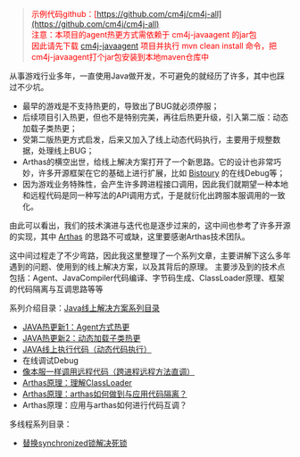 > <font color=red>示例代码github：[https://github.com/cm4j/cm4j-all](https://github.com/cm4j/cm4j-all) <br />
注意：本项目的agent热更方式需依赖于 cm4j-javaagent 的jar包<br />
因此请先下载 [cm4j-javaagent](https://github.com/cm4j/cm4j-javaagent) 项目并执行 mvn clean install 命令，把cm4j-javaagent打个jar包安装到本地maven仓库中</font>

从事游戏行业多年，一直使用Java做开发，不可避免的就经历了许多，其中也踩过不少坑。

- 最早的游戏是不支持热更的，导致出了BUG就必须停服；
- 后续项目引入热更，但也不是特别完美，再往后热更升级，引入第二版：动态加载子类热更；
- 受第二版热更方式启发，后来又加入了线上动态代码执行，主要用于规整数据，处理线上BUG；
- Arthas的横空出世，给线上解决方案打开了一个新思路。它的设计也非常巧妙，许多开源框架在它的基础上进行扩展，比如 [Bistoury](https://github.com/qunarcorp/bistoury) 的在线Debug等；
- 因为游戏业务特殊性，会产生许多跨进程接口调用，因此我们就期望一种本地和远程代码是同一种写法的API调用方式，于是就衍化出跨服本服调用的一致化。

由此可以看出，我们的技术演进与迭代也是逐步过来的，这中间也参考了许多开源的实现，其中 [Arthas](https://github.com/alibaba/arthas) 的思路不可或缺，这里要感谢Arthas技术团队。

这中间过程走了不少弯路，因此我这里整理了一个系列文章，主要讲解下这么多年遇到的问题、使用到的线上解决方案，以及其背后的原理。
主要涉及到的技术点包括：Agent、JavaCompiler代码编译、字节码生成、ClassLoader原理、框架的代码隔离与互调思路等等

系列介绍目录：[Java线上解决方案系列目录](//yeas.fun/archives/solution-contents)

- [JAVA热更新1：Agent方式热更](//yeas.fun/archives/hotswap-agent)
- [JAVA热更新2：动态加载子类热更](//yeas.fun/archives/java-hotswap-compile)
- [JAVA线上执行代码（动态代码执行）](//yeas.fun/archives/java-eval)
- 在线调试Debug
- [像本服一样调用远程代码（跨进程远程方法直调）](//yeas.fun/archives/remoting-invoke)
- [Arthas原理：理解ClassLoader](//yeas.fun/archives/arthas-classloader)
- [Arthas原理：arthas如何做到与应用代码隔离？](//yeas.fun/archives/arthas-isolation)
- Arthas原理：应用与arthas如何进行代码互调？

多线程系列目录：
- [替换synchronized锁解决死锁](https://yeas.fun/archives/deadlock-solution)